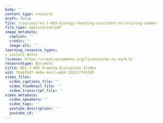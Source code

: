 ```yaml
---
body: ''
content_type: resource
draft: false
file: /courses/res-7-005-biology-teaching-assistant-ta-training-summer-2020/framing-discussion_edited_processed.pdf
file_type: application/pdf
image_metadata:
  caption: ''
  credit: ''
  image-alt: ''
learning_resource_types:
- Lecture Notes
license: https://creativecommons.org/licenses/by-nc-sa/4.0/
resourcetype: Document
title: RES.7-005 Framing Discussion Slides
uid: f6ab7bd7-ab6a-4ec2-abb4-23521ff453d5
video_files:
  video_captions_file: ''
  video_thumbnail_file: ''
  video_transcript_file: ''
video_metadata:
  video_speakers: ''
  video_tags: ''
  youtube_description: ''
  youtube_id: ''
---
```

